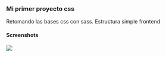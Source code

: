 ### Mi primer proyecto css
Retomando las bases css con sass.
Estructura simple frontend

#### Screenshots
![](https://ibb.co/HgQp0wh)
